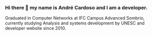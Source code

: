 ### Hi there 👋 my name is André Cardoso and I am a developer.

Graduated in Computer Networks at IFC Campus Advanced Sombrio, currently studying Analysis and
systems development by UNESC and developer website since 2010.
